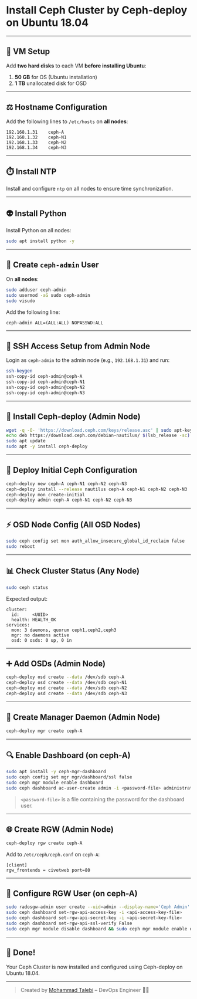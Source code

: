 # Install Ceph Cluster by Ceph-deploy on Ubuntu 18.04

---

## 💼 VM Setup

Add **two hard disks** to each VM **before installing Ubuntu**:
1. **50 GB** for OS (Ubuntu installation)
2. **1 TB** unallocated disk for OSD

---

## ⚖️ Hostname Configuration

Add the following lines to `/etc/hosts` on **all nodes**:

```
192.168.1.31	ceph-A
192.168.1.32	ceph-N1
192.168.1.33	ceph-N2
192.168.1.34	ceph-N3
```

---

## ⏱️ Install NTP

Install and configure `ntp` on all nodes to ensure time synchronization.

---

## 👽 Install Python

Install Python on all nodes:
```bash
sudo apt install python -y
```

---

## 👤 Create `ceph-admin` User

On **all nodes**:
```bash
sudo adduser ceph-admin
sudo usermod -aG sudo ceph-admin
sudo visudo
```
Add the following line:
```
ceph-admin ALL=(ALL:ALL) NOPASSWD:ALL
```

---

## 🔐 SSH Access Setup from Admin Node

Login as `ceph-admin` to the admin node (e.g., `192.168.1.31`) and run:

```bash
ssh-keygen
ssh-copy-id ceph-admin@ceph-A
ssh-copy-id ceph-admin@ceph-N1
ssh-copy-id ceph-admin@ceph-N2
ssh-copy-id ceph-admin@ceph-N3
```

---

## 🚀 Install Ceph-deploy (Admin Node)

```bash
wget -q -O- 'https://download.ceph.com/keys/release.asc' | sudo apt-key add -
echo deb https://download.ceph.com/debian-nautilus/ $(lsb_release -sc) main | sudo tee /etc/apt/sources.list.d/ceph.list
sudo apt update
sudo apt -y install ceph-deploy
```

---

## 🔹 Deploy Initial Ceph Configuration

```bash
ceph-deploy new ceph-A ceph-N1 ceph-N2 ceph-N3
ceph-deploy install --release nautilus ceph-A ceph-N1 ceph-N2 ceph-N3
ceph-deploy mon create-initial
ceph-deploy admin ceph-A ceph-N1 ceph-N2 ceph-N3
```

---

## ⚡ OSD Node Config (All OSD Nodes)

```bash
sudo ceph config set mon auth_allow_insecure_global_id_reclaim false
sudo reboot
```

---

## 📊 Check Cluster Status (Any Node)

```bash
sudo ceph status
```

Expected output:
```
cluster:
  id:     <UUID>
  health: HEALTH_OK
services:
  mon: 3 daemons, quorum ceph1,ceph2,ceph3
  mgr: no daemons active
  osd: 0 osds: 0 up, 0 in
```

---

## ➕ Add OSDs (Admin Node)

```bash
ceph-deploy osd create --data /dev/sdb ceph-A
ceph-deploy osd create --data /dev/sdb ceph-N1
ceph-deploy osd create --data /dev/sdb ceph-N2
ceph-deploy osd create --data /dev/sdb ceph-N3
```

---

## 💾 Create Manager Daemon (Admin Node)

```bash
ceph-deploy mgr create ceph-A
```

---

## 🔍 Enable Dashboard (on ceph-A)

```bash
sudo apt install -y ceph-mgr-dashboard
sudo ceph config set mgr mgr/dashboard/ssl false
sudo ceph mgr module enable dashboard
sudo ceph dashboard ac-user-create admin -i <password-file> administrator
```
> `<password-file>` is a file containing the password for the dashboard user.

---

## 🌐 Create RGW (Admin Node)

```bash
ceph-deploy rgw create ceph-A
```

Add to `/etc/ceph/ceph.conf` on `ceph-A`:
```
[client]
rgw_frontends = civetweb port=80
```

---

## 📂 Configure RGW User (on ceph-A)

```bash
sudo radosgw-admin user create --uid=admin --display-name='Ceph Admin' --system
sudo ceph dashboard set-rgw-api-access-key -i <api-access-key-file>
sudo ceph dashboard set-rgw-api-secret-key -i <api-secret-key-file>
sudo ceph dashboard set-rgw-api-ssl-verify False
sudo ceph mgr module disable dashboard && sudo ceph mgr module enable dashboard
```

---

## 🎉 Done!

Your Ceph Cluster is now installed and configured using Ceph-deploy on Ubuntu 18.04.

---

> Created by [Mohammad Talebi](https://linkedin.com/in/mtlbd) – DevOps Engineer 👨‍💻
